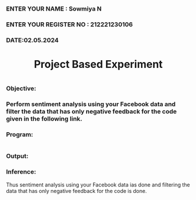 <H3>ENTER YOUR NAME : Sowmiya N</H3>
<H3>ENTER YOUR REGISTER NO : 212221230106</H3>
<H3>DATE:02.05.2024</H3>
<H1 Align="center">Project Based Experiment<H1>
<H3>Objective:<H3>
Perform sentiment analysis using your Facebook data and filter the data that has only negative feedback for the code given in the following link.
  
### Program:
```
```
### Output: 


### Inference:
Thus sentiment analysis using your Facebook data ias done and filtering the data that has only negative feedback for the code is done.
